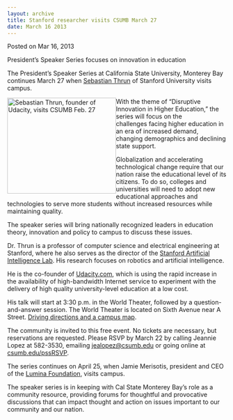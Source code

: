 ```yaml
---
layout: archive
title: Stanford researcher visits CSUMB March 27
date: March 16 2013
---
```





<span class="date">Posted on Mar 16, 2013    </span>
<p>President&#x2019;s Speaker Series focuses on innovation in
education</p>
<p>The President&#x2019;s Speaker Series at California State University,
Monterey Bay continues March 27 when <a href="http://en.wikipedia.org/wiki/Sebastian_Thrun" rel="nofollow">Sebastian Thrun</a> of Stanford University visits
campus.</p>
<p><img alt="Sebastian Thrun, founder of Udacity, visits CSUMB Feb. 27" src="http://news.csumb.edu/sites/default/files/65/attachments/news/images/sebastian_thrun_for_web.jpg" style="float:left; width:250px; height:220px">With the theme of
&#x201C;Disruptive Innovation in Higher Education,&#x201D; the series will focus
on the challenges&#xA0;facing higher education in an era of
increased demand, changing demographics and declining state
support.</img></p>
<p>Globalization and accelerating technological change require that
our nation raise the educational level of its citizens. To do so,
colleges and universities will need to adopt new educational
approaches and technologies to serve more students without
increased resources while maintaining quality.</p>
<p>The speaker series will bring nationally recognized leaders in
education theory, innovation and policy to campus to discuss these
issues.</p>
<p>Dr. Thrun is a professor of computer science and electrical
engineering at Stanford, where he also serves as the director of
the <a href="http://ai.stanford.edu/" rel="nofollow">Stanford
Artificial Intelligence Lab</a>. His research focuses on robotics
and artificial intelligence.</p>
<p>He is the co-founder of <a href="https://www.udacity.com/" rel="nofollow">Udacity.com</a>, which is using the rapid increase in
the availability of high-bandwidth Internet service to experiment
with the delivery of high quality university-level education at a
low cost.</p>
<p>His talk will start at 3:30 p.m. in the World Theater, followed
by a question-and-answer session. The World Theater is located on
Sixth Avenue near A Street. <a href="http://csumb.edu/map" rel="nofollow">Driving directions and a campus map</a>.</p>
<p>The community is invited to this free event. No tickets are
necessary, but reservations are requested. Please RSVP by March 22
by calling Jeannie Lopez at 582-3530, emailing <a href="mailto:jealopez@csumb.edu">jealopez@csumb.edu</a> or going online
at <a href="http://csumb.edu/pssRSVP" rel="nofollow">csumb.edu/pssRSVP</a>.</p>
<p>The series continues on April 25, when Jamie Merisotis,
president and CEO of the <a href="http://www.luminafoundation.org/" rel="nofollow">Lumina Foundation</a>, visits campus.</p>
<p>The speaker series is in keeping with Cal State Monterey Bay&#x2019;s
role as a community resource, providing forums for thoughtful and
provocative discussions that can impact thought and action on
issues important to our community and our nation.</p>





